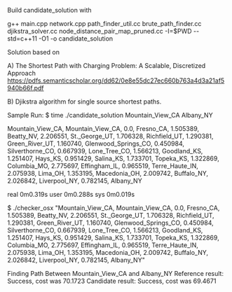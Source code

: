 Build candidate_solution with

g++ main.cpp network.cpp path_finder_util.cc brute_path_finder.cc djikstra_solver.cc node_distance_pair_map_pruned.cc -I=$PWD --std=c++11 -O1 -o candidate_solution

Solution based on

A) The Shortest Path with Charging Problem: A Scalable, Discretized Approach https://pdfs.semanticscholar.org/dd62/0e8e55dc27ec660b763a4d3a21af5940b66f.pdf

B) Djikstra algorithm for single source shortest paths.

Sample Run:
$ time ./candidate_solution Mountain_View_CA Albany_NY

Mountain_View_CA, Mountain_View_CA, 0.0, Fresno_CA, 1.505389, Beatty_NV, 2.206551, St._George_UT, 1.706328, Richfield_UT, 1.290381, Green_River_UT, 1.160740, Glenwood_Springs_CO, 0.450984, Silverthorne_CO, 0.667939, Lone_Tree_CO, 1.566213, Goodland_KS, 1.251407, Hays_KS, 0.951429, Salina_KS, 1.733701, Topeka_KS, 1.322869, Columbia_MO, 2.775697, Effingham_IL, 0.965519, Terre_Haute_IN, 2.075938, Lima_OH, 1.353195, Macedonia_OH, 2.009742, Buffalo_NY, 2.026842, Liverpool_NY, 0.782145, Albany_NY

real	0m0.319s
user	0m0.288s
sys	0m0.019s

$ ./checker_osx "Mountain_View_CA, Mountain_View_CA, 0.0, Fresno_CA, 1.505389, Beatty_NV, 2.206551, St._George_UT, 1.706328, Richfield_UT, 1.290381, Green_River_UT, 1.160740, Glenwood_Springs_CO, 0.450984, Silverthorne_CO, 0.667939, Lone_Tree_CO, 1.566213, Goodland_KS, 1.251407, Hays_KS, 0.951429, Salina_KS, 1.733701, Topeka_KS, 1.322869, Columbia_MO, 2.775697, Effingham_IL, 0.965519, Terre_Haute_IN, 2.075938, Lima_OH, 1.353195, Macedonia_OH, 2.009742, Buffalo_NY, 2.026842, Liverpool_NY, 0.782145, Albany_NY"

Finding Path Between Mountain_View_CA and Albany_NY
Reference result: Success, cost was 70.1723
Candidate result: Success, cost was 69.4671


